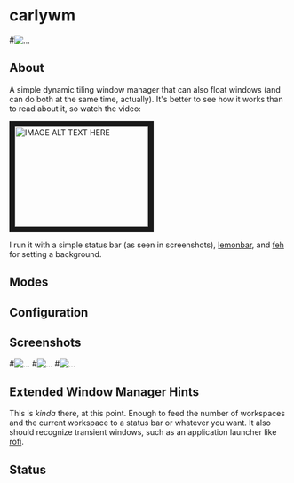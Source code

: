 # carlywm

#![...](https://github.com/patjm1992/carlywm/blob/master/screenshots/wm.jpg)

About
-----

A simple dynamic tiling window manager that can also float windows (and can do both at the same time, actually). It's better to see how it works than to read about it, so watch the video:

<a href="http://www.youtube.com/watch?feature=player_embedded&v=ZxCnU6D8TNo
" target="_blank"><img src="http://img.youtube.com/vi/ZxCnU6D8TNo/0.jpg"
alt="IMAGE ALT TEXT HERE" width="240" height="180" border="10" /></a>

I run it with a simple status bar (as seen in screenshots), [lemonbar](https://github.com/LemonBoy/bar), and [feh](https://github.com/derf/feh) for setting a background.

Modes
-----

Configuration
-------------

Screenshots
-----------

#![...](https://github.com/patjm1992/carlywm/blob/master/screenshots/s11.png)
#![...](https://github.com/patjm1992/carlywm/blob/master/screenshots/s8.png)
#![...](https://github.com/patjm1992/carlywm/blob/master/screenshots/s4.png)




Extended Window Manager Hints
-----------------------------

This is *kinda* there, at this point. Enough to feed the number of workspaces and the current workspace to a status bar or whatever you want. It also should recognize transient windows, such as an application launcher like [rofi](https://github.com/DaveDavenport/rofi).

Status
------